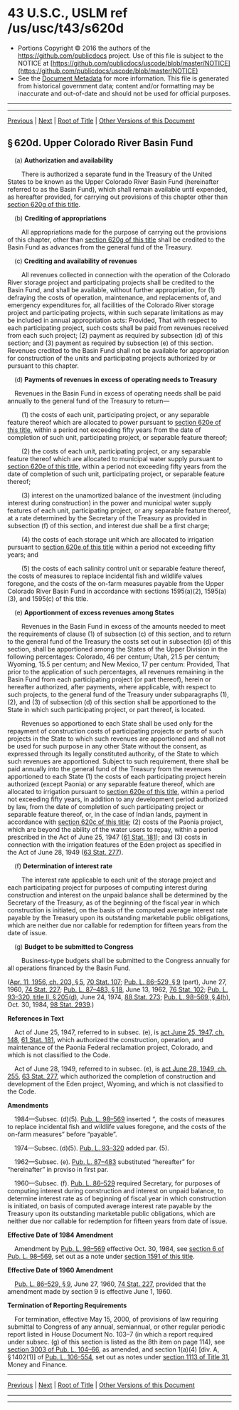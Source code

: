 ---
---

# 43 U.S.C., USLM ref /us/usc/t43/s620d

* Portions Copyright © 2016 the authors of the https://github.com/publicdocs project.
  Use of this file is subject to the NOTICE at [https://github.com/publicdocs/uscode/blob/master/NOTICE](https://github.com/publicdocs/uscode/blob/master/NOTICE)
* See the [Document Metadata](././../../../..//README.md) for more information.
  This file is generated from historical government data; content and/or formatting may be inaccurate and out-of-date and should not be used for official purposes.

----------
----------

[Previous](./../../../..//us/usc/t43/ch12B/m__us_usc_t43_s620c–1.md) | [Next](./../../../..//us/usc/t43/ch12B/m__us_usc_t43_s620d–1.md) | [Root of Title](./../../../../) | [Other Versions of this Document](https://publicdocs.github.io/go/links?ns=uslm&ref=%2Fus%2Fusc%2Ft43%2Fs620d)

## § 620d. Upper Colorado River Basin Fund

    (a) __Authorization and availability__ 

        There is authorized a separate fund in the Treasury of the United States to be known as the Upper Colorado River Basin Fund (hereinafter referred to as the Basin Fund), which shall remain available until expended, as hereafter provided, for carrying out provisions of this chapter other than [section 620g of this title][/us/usc/t43/s620g].

    (b) __Crediting of appropriations__ 

        All appropriations made for the purpose of carrying out the provisions of this chapter, other than [section 620g of this title][/us/usc/t43/s620g] shall be credited to the Basin Fund as advances from the general fund of the Treasury.

    (c) __Crediting and availability of revenues__ 

        All revenues collected in connection with the operation of the Colorado River storage project and participating projects shall be credited to the Basin Fund, and shall be available, without further appropriation, for (1) defraying the costs of operation, maintenance, and replacements of, and emergency expenditures for, all facilities of the Colorado River storage project and participating projects, within such separate limitations as may be included in annual appropriation acts: Provided, That with respect to each participating project, such costs shall be paid from revenues received from each such project; (2) payment as required by subsection (d) of this section; and (3) payment as required by subsection (e) of this section. Revenues credited to the Basin Fund shall not be available for appropriation for construction of the units and participating projects authorized by or pursuant to this chapter.

    (d) __Payments of revenues in excess of operating needs to Treasury__ 

    Revenues in the Basin Fund in excess of operating needs shall be paid annually to the general fund of the Treasury to return—

        (1) the costs of each unit, participating project, or any separable feature thereof which are allocated to power pursuant to [section 620e of this title][/us/usc/t43/s620e], within a period not exceeding fifty years from the date of completion of such unit, participating project, or separable feature thereof;

        (2) the costs of each unit, participating project, or any separable feature thereof which are allocated to municipal water supply pursuant to [section 620e of this title][/us/usc/t43/s620e], within a period not exceeding fifty years from the date of completion of such unit, participating project, or separable feature thereof;

        (3) interest on the unamortized balance of the investment (including interest during construction) in the power and municipal water supply features of each unit, participating project, or any separable feature thereof, at a rate determined by the Secretary of the Treasury as provided in subsection (f) of this section, and interest due shall be a first charge;

        (4) the costs of each storage unit which are allocated to irrigation pursuant to [section 620e of this title][/us/usc/t43/s620e] within a period not exceeding fifty years; and

        (5) the costs of each salinity control unit or separable feature thereof, the costs of measures to replace incidental fish and wildlife values foregone, and the costs of the on-farm measures payable from the Upper Colorado River Basin Fund in accordance with sections 1595(a)(2), 1595(a)(3), and 1595(c) of this title.

    (e) __Apportionment of excess revenues among States__ 

        Revenues in the Basin Fund in excess of the amounts needed to meet the requirements of clause (1) of subsection (c) of this section, and to return to the general fund of the Treasury the costs set out in subsection (d) of this section, shall be apportioned among the States of the Upper Division in the following percentages: Colorado, 46 per centum; Utah, 21.5 per centum; Wyoming, 15.5 per centum; and New Mexico, 17 per centum: Provided, That prior to the application of such percentages, all revenues remaining in the Basin Fund from each participating project (or part thereof), herein or hereafter authorized, after payments, where applicable, with respect to such projects, to the general fund of the Treasury under subparagraphs (1), (2), and (3) of subsection (d) of this section shall be apportioned to the State in which such participating project, or part thereof, is located.

        Revenues so apportioned to each State shall be used only for the repayment of construction costs of participating projects or parts of such projects in the State to which such revenues are apportioned and shall not be used for such purpose in any other State without the consent, as expressed through its legally constituted authority, of the State to which such revenues are apportioned. Subject to such requirement, there shall be paid annually into the general fund of the Treasury from the revenues apportioned to each State (1) the costs of each participating project herein authorized (except Paonia) or any separable feature thereof, which are allocated to irrigation pursuant to [section 620e of this title][/us/usc/t43/s620e], within a period not exceeding fifty years, in addition to any development period authorized by law, from the date of completion of such participating project or separable feature thereof, or, in the case of Indian lands, payment in accordance with [section 620c of this title][/us/usc/t43/s620c]; (2) costs of the Paonia project, which are beyond the ability of the water users to repay, within a period prescribed in the Act of June 25, 1947 ([61 Stat. 181][/us/stat/61/181]); and (3) costs in connection with the irrigation features of the Eden project as specified in the Act of June 28, 1949 ([63 Stat. 277][/us/stat/63/277]).

    (f) __Determination of interest rate__ 

        The interest rate applicable to each unit of the storage project and each participating project for purposes of computing interest during construction and interest on the unpaid balance shall be determined by the Secretary of the Treasury, as of the beginning of the fiscal year in which construction is initiated, on the basis of the computed average interest rate payable by the Treasury upon its outstanding marketable public obligations, which are neither due nor callable for redemption for fifteen years from the date of issue.

    (g) __Budget to be submitted to Congress__ 

        Business-type budgets shall be submitted to the Congress annually for all operations financed by the Basin Fund.

([Apr. 11, 1956, ch. 203, § 5][/us/act/1956-04-11/ch203/s5], [70 Stat. 107][/us/stat/70/107]; [Pub. L. 86–529, § 9][/us/pl/86/529/s9] (part), June 27, 1960, [74 Stat. 227][/us/stat/74/227]; [Pub. L. 87–483, § 18][/us/pl/87/483/s18], June 13, 1962, [76 Stat. 102][/us/stat/76/102]; [Pub. L. 93–320, title II, § 205(d)][/us/pl/93/320/s205/d], June 24, 1974, [88 Stat. 273][/us/stat/88/273]; [Pub. L. 98–569, § 4(h)][/us/pl/98/569/s4/h], Oct. 30, 1984, [98 Stat. 2939][/us/stat/98/2939].)

 __References in Text__ 

    Act of June 25, 1947, referred to in subsec. (e), is [act June 25, 1947, ch. 148][/us/act/1947-06-25/ch148], [61 Stat. 181][/us/stat/61/181], which authorized the construction, operation, and maintenance of the Paonia Federal reclamation project, Colorado, and which is not classified to the Code.

    Act of June 28, 1949, referred to in subsec. (e), is [act June 28, 1949, ch. 255][/us/act/1949-06-28/ch255], [63 Stat. 277][/us/stat/63/277], which authorized the completion of construction and development of the Eden project, Wyoming, and which is not classified to the Code.

 __Amendments__ 

    1984—Subsec. (d)(5). [Pub. L. 98–569][/us/pl/98/569] inserted “, the costs of measures to replace incidental fish and wildlife values foregone, and the costs of the on-farm measures” before “payable”.

    1974—Subsec. (d)(5). [Pub. L. 93–320][/us/pl/93/320] added par. (5).

    1962—Subsec. (e). [Pub. L. 87–483][/us/pl/87/483] substituted “hereafter” for “hereinafter” in proviso in first par.

    1960—Subsec. (f). [Pub. L. 86–529][/us/pl/86/529] required Secretary, for purposes of computing interest during construction and interest on unpaid balance, to determine interest rate as of beginning of fiscal year in which construction is initiated, on basis of computed average interest rate payable by the Treasury upon its outstanding marketable public obligations, which are neither due nor callable for redemption for fifteen years from date of issue.

 __Effective Date of 1984 Amendment__ 

    Amendment by [Pub. L. 98–569][/us/pl/98/569] effective Oct. 30, 1984, see [section 6 of Pub. L. 98–569][/us/pl/98/569/s6], set out as a note under [section 1591 of this title][/us/usc/t43/s1591].

 __Effective Date of 1960 Amendment__ 

    [Pub. L. 86–529, § 9][/us/pl/86/529/s9], June 27, 1960, [74 Stat. 227][/us/stat/74/227], provided that the amendment made by section 9 is effective June 1, 1960.

 __Termination of Reporting Requirements__ 

    For termination, effective May 15, 2000, of provisions of law requiring submittal to Congress of any annual, semiannual, or other regular periodic report listed in House Document No. 103–7 (in which a report required under subsec. (g) of this section is listed as the 8th item on page 114), see [section 3003 of Pub. L. 104–66][/us/pl/104/66/s3003], as amended, and section 1(a)(4) \[div. A, § 1402(1)\] of [Pub. L. 106–554][/us/pl/106/554], set out as notes under [section 1113 of Title 31][/us/usc/t31/s1113], Money and Finance.

----------

[Previous](./../../../..//us/usc/t43/ch12B/m__us_usc_t43_s620c–1.md) | [Next](./../../../..//us/usc/t43/ch12B/m__us_usc_t43_s620d–1.md) | [Root of Title](./../../../../) | [Other Versions of this Document](https://publicdocs.github.io/go/links?ns=uslm&ref=%2Fus%2Fusc%2Ft43%2Fs620d)

----------
----------

[/us/usc/t43/s620g]: https://publicdocs.github.io/go/links?ns=uslm&ref=%2Fus%2Fusc%2Ft43%2Fs620g
[/us/usc/t43/s620g]: https://publicdocs.github.io/go/links?ns=uslm&ref=%2Fus%2Fusc%2Ft43%2Fs620g
[/us/usc/t43/s620e]: https://publicdocs.github.io/go/links?ns=uslm&ref=%2Fus%2Fusc%2Ft43%2Fs620e
[/us/usc/t43/s620e]: https://publicdocs.github.io/go/links?ns=uslm&ref=%2Fus%2Fusc%2Ft43%2Fs620e
[/us/usc/t43/s620e]: https://publicdocs.github.io/go/links?ns=uslm&ref=%2Fus%2Fusc%2Ft43%2Fs620e
[/us/usc/t43/s620e]: https://publicdocs.github.io/go/links?ns=uslm&ref=%2Fus%2Fusc%2Ft43%2Fs620e
[/us/usc/t43/s620c]: https://publicdocs.github.io/go/links?ns=uslm&ref=%2Fus%2Fusc%2Ft43%2Fs620c
[/us/stat/61/181]: https://publicdocs.github.io/go/links?ns=uslm&ref=%2Fus%2Fstat%2F61%2F181
[/us/stat/63/277]: https://publicdocs.github.io/go/links?ns=uslm&ref=%2Fus%2Fstat%2F63%2F277
[/us/act/1956-04-11/ch203/s5]: https://publicdocs.github.io/go/links?ns=uslm&ref=%2Fus%2Fact%2F1956-04-11%2Fch203%2Fs5
[/us/stat/70/107]: https://publicdocs.github.io/go/links?ns=uslm&ref=%2Fus%2Fstat%2F70%2F107
[/us/pl/86/529/s9]: https://publicdocs.github.io/go/links?ns=uslm&ref=%2Fus%2Fpl%2F86%2F529%2Fs9
[/us/stat/74/227]: https://publicdocs.github.io/go/links?ns=uslm&ref=%2Fus%2Fstat%2F74%2F227
[/us/pl/87/483/s18]: https://publicdocs.github.io/go/links?ns=uslm&ref=%2Fus%2Fpl%2F87%2F483%2Fs18
[/us/stat/76/102]: https://publicdocs.github.io/go/links?ns=uslm&ref=%2Fus%2Fstat%2F76%2F102
[/us/pl/93/320/s205/d]: https://publicdocs.github.io/go/links?ns=uslm&ref=%2Fus%2Fpl%2F93%2F320%2Fs205%2Fd
[/us/stat/88/273]: https://publicdocs.github.io/go/links?ns=uslm&ref=%2Fus%2Fstat%2F88%2F273
[/us/pl/98/569/s4/h]: https://publicdocs.github.io/go/links?ns=uslm&ref=%2Fus%2Fpl%2F98%2F569%2Fs4%2Fh
[/us/stat/98/2939]: https://publicdocs.github.io/go/links?ns=uslm&ref=%2Fus%2Fstat%2F98%2F2939
[/us/act/1947-06-25/ch148]: https://publicdocs.github.io/go/links?ns=uslm&ref=%2Fus%2Fact%2F1947-06-25%2Fch148
[/us/stat/61/181]: https://publicdocs.github.io/go/links?ns=uslm&ref=%2Fus%2Fstat%2F61%2F181
[/us/act/1949-06-28/ch255]: https://publicdocs.github.io/go/links?ns=uslm&ref=%2Fus%2Fact%2F1949-06-28%2Fch255
[/us/stat/63/277]: https://publicdocs.github.io/go/links?ns=uslm&ref=%2Fus%2Fstat%2F63%2F277
[/us/pl/98/569]: https://publicdocs.github.io/go/links?ns=uslm&ref=%2Fus%2Fpl%2F98%2F569
[/us/pl/93/320]: https://publicdocs.github.io/go/links?ns=uslm&ref=%2Fus%2Fpl%2F93%2F320
[/us/pl/87/483]: https://publicdocs.github.io/go/links?ns=uslm&ref=%2Fus%2Fpl%2F87%2F483
[/us/pl/86/529]: https://publicdocs.github.io/go/links?ns=uslm&ref=%2Fus%2Fpl%2F86%2F529
[/us/pl/98/569]: https://publicdocs.github.io/go/links?ns=uslm&ref=%2Fus%2Fpl%2F98%2F569
[/us/pl/98/569/s6]: https://publicdocs.github.io/go/links?ns=uslm&ref=%2Fus%2Fpl%2F98%2F569%2Fs6
[/us/usc/t43/s1591]: https://publicdocs.github.io/go/links?ns=uslm&ref=%2Fus%2Fusc%2Ft43%2Fs1591
[/us/pl/86/529/s9]: https://publicdocs.github.io/go/links?ns=uslm&ref=%2Fus%2Fpl%2F86%2F529%2Fs9
[/us/stat/74/227]: https://publicdocs.github.io/go/links?ns=uslm&ref=%2Fus%2Fstat%2F74%2F227
[/us/pl/104/66/s3003]: https://publicdocs.github.io/go/links?ns=uslm&ref=%2Fus%2Fpl%2F104%2F66%2Fs3003
[/us/pl/106/554]: https://publicdocs.github.io/go/links?ns=uslm&ref=%2Fus%2Fpl%2F106%2F554
[/us/usc/t31/s1113]: https://publicdocs.github.io/go/links?ns=uslm&ref=%2Fus%2Fusc%2Ft31%2Fs1113


